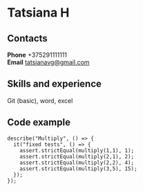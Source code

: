 # Tatsiana H  
## Contacts  
**Phone** +375291111111  
**Email** tatsianavg@gmail.com  
## Skills and experience
Git (basic), word, excel  
## Code example  
```const assert = require("chai").assert;
describe("Multiply", () => {
  it("fixed tests", () => {
    assert.strictEqual(multiply(1,1), 1);
    assert.strictEqual(multiply(2,1), 2);
    assert.strictEqual(multiply(2,2), 4);
    assert.strictEqual(multiply(3,5), 15);   
  });
});
```

